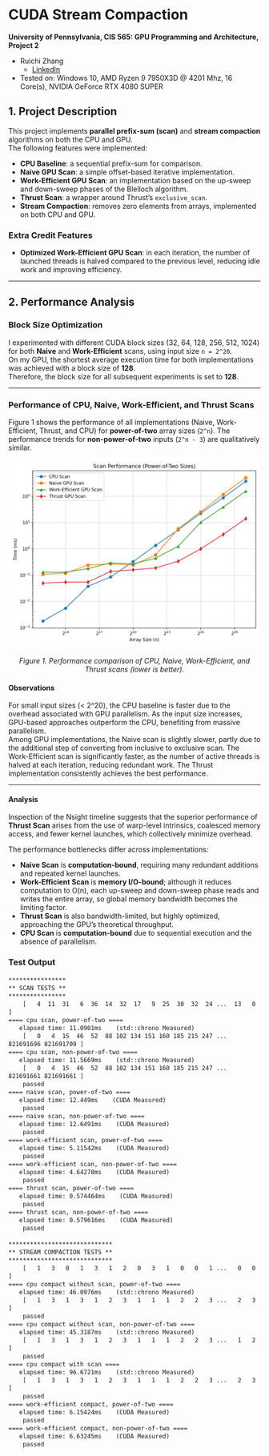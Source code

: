CUDA Stream Compaction
======================

**University of Pennsylvania, CIS 565: GPU Programming and Architecture, Project 2**

* Ruichi Zhang
  * [LinkedIn](https://www.linkedin.com/in/ruichi-zhang-537204381/)
* Tested on: Windows 10, AMD Ryzen 9 7950X3D @ 4201 Mhz, 16 Core(s), NVIDIA GeForce RTX 4080 SUPER

## 1. Project Description
This project implements **parallel prefix-sum (scan)** and **stream compaction** algorithms on both the CPU and GPU.  
The following features were implemented:

- **CPU Baseline**: a sequential prefix-sum for comparison.  
- **Naive GPU Scan**: a simple offset-based iterative implementation.  
- **Work-Efficient GPU Scan**: an implementation based on the up-sweep and down-sweep phases of the Blelloch algorithm.  
- **Thrust Scan**: a wrapper around Thrust’s `exclusive_scan`.  
- **Stream Compaction**: removes zero elements from arrays, implemented on both CPU and GPU.  

### Extra Credit Features
- **Optimized Work-Efficient GPU Scan**: in each iteration, the number of launched threads is halved compared to the previous level, reducing idle work and improving efficiency.

---

## 2. Performance Analysis

### Block Size Optimization
I experimented with different CUDA block sizes (32, 64, 128, 256, 512, 1024) for both **Naive** and **Work-Efficient** scans, using input size `n = 2^20`.  
On my GPU, the shortest average execution time for both implementations was achieved with a block size of **128**.  
Therefore, the block size for all subsequent experiments is set to **128**.

---

### Performance of CPU, Naive, Work-Efficient, and Thrust Scans

Figure 1 shows the performance of all implementations (Naive, Work-Efficient, Thrust, and CPU) for **power-of-two** array sizes (`2^n`). The performance trends for **non-power-of-two** inputs (`2^n - 3`) are qualitatively similar. 

<p align="center">
  <img src="figures/scan_pow2.png" width="800"/>
</p>

<p align="center"><em>Figure 1. Performance comparison of CPU, Naive, Work-Efficient, and Thrust scans (lower is better).</em></p>

<!--
<p align="center">
  <img src="figures/scan_nonpow2.png" width="800"/>
</p>
<p align="center"><em>Figure 2. Performance comparison for non-power-of-two sizes.</em></p>
-->

#### Observations
For small input sizes (< 2^20), the CPU baseline is faster due to the overhead associated with GPU parallelism. As the input size increases, GPU-based approaches outperform the CPU, benefiting from massive parallelism.  
Among GPU implementations, the Naive scan is slightly slower, partly due to the additional step of converting from inclusive to exclusive scan. The Work-Efficient scan is significantly faster, as the number of active threads is halved at each iteration, reducing redundant work. The Thrust implementation consistently achieves the best performance.

---

#### Analysis
Inspection of the Nsight timeline suggests that the superior performance of **Thrust Scan** arises from the use of warp-level intrinsics, coalesced memory access, and fewer kernel launches, which collectively minimize overhead.  

The performance bottlenecks differ across implementations:  
- **Naive Scan** is **computation-bound**, requiring many redundant additions and repeated kernel launches.  
- **Work-Efficient Scan** is **memory I/O-bound**; although it reduces computation to O(n), each up-sweep and down-sweep phase reads and writes the entire array, so global memory bandwidth becomes the limiting factor.  
- **Thrust Scan** is also bandwidth-limited, but highly optimized, approaching the GPU’s theoretical throughput.  
- **CPU Scan** is **computation-bound** due to sequential execution and the absence of parallelism.  



### Test Output
```
****************
** SCAN TESTS **
****************
    [   4  11  31   6  36  14  32  17   9  25  30  32  24 ...  13   0 ]
==== cpu scan, power-of-two ====
   elapsed time: 11.0901ms    (std::chrono Measured)
    [   0   4  15  46  52  88 102 134 151 160 185 215 247 ... 821691696 821691709 ]
==== cpu scan, non-power-of-two ====
   elapsed time: 11.5669ms    (std::chrono Measured)
    [   0   4  15  46  52  88 102 134 151 160 185 215 247 ... 821691661 821691661 ]
    passed
==== naive scan, power-of-two ====
   elapsed time: 12.449ms    (CUDA Measured)
    passed
==== naive scan, non-power-of-two ====
   elapsed time: 12.6491ms    (CUDA Measured)
    passed
==== work-efficient scan, power-of-two ====
   elapsed time: 5.11542ms    (CUDA Measured)
    passed
==== work-efficient scan, non-power-of-two ====
   elapsed time: 4.64278ms    (CUDA Measured)
    passed
==== thrust scan, power-of-two ====
   elapsed time: 0.574464ms    (CUDA Measured)
    passed
==== thrust scan, non-power-of-two ====
   elapsed time: 0.579616ms    (CUDA Measured)
    passed

*****************************
** STREAM COMPACTION TESTS **
*****************************
    [   1   3   0   1   3   1   2   0   3   1   0   0   1 ...   0   0 ]
==== cpu compact without scan, power-of-two ====
   elapsed time: 46.0976ms    (std::chrono Measured)
    [   1   3   1   3   1   2   3   1   1   1   2   2   3 ...   2   3 ]
    passed
==== cpu compact without scan, non-power-of-two ====
   elapsed time: 45.3187ms    (std::chrono Measured)
    [   1   3   1   3   1   2   3   1   1   1   2   2   3 ...   1   2 ]
    passed
==== cpu compact with scan ====
   elapsed time: 96.6721ms    (std::chrono Measured)
    [   1   3   1   3   1   2   3   1   1   1   2   2   3 ...   2   3 ]
    passed
==== work-efficient compact, power-of-two ====
   elapsed time: 6.15424ms    (CUDA Measured)
    passed
==== work-efficient compact, non-power-of-two ====
   elapsed time: 6.63245ms    (CUDA Measured)
    passed
```

